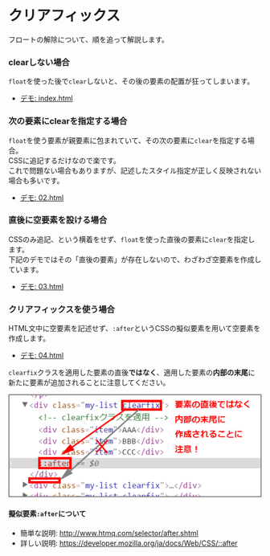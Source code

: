 # クリアフィックス

フロートの解除について、順を追って解説します。

### clearしない場合
`float`を使った後で`clear`しないと、その後の要素の配置が狂ってしまいます。

- <a href="http://sutara79.github.io/demo-clearfix/index.html" target="_blank">デモ: index.html</a>

### 次の要素にclearを指定する場合
`float`を使う要素が親要素に包まれていて、その次の要素に`clear`を指定する場合。  
CSSに追記するだけなので楽です。  
これで問題ない場合もありますが、記述したスタイル指定が正しく反映されない場合も多いです。

- <a href="http://sutara79.github.io/demo-clearfix/02.html" target="_blank">デモ: 02.html</a>

### 直後に空要素を設ける場合
CSSのみ追記、という横着をせず、`float`を使った直後の要素に`clear`を指定します。  
下記のデモではその「直後の要素」が存在しないので、わざわざ空要素を作成しています。

- <a href="http://sutara79.github.io/demo-clearfix/03.html" target="_blank">デモ: 03.html</a>

### クリアフィックスを使う場合
HTML文中に空要素を記述せず、`:after`というCSSの擬似要素を用いて空要素を作成します。

- <a href="http://sutara79.github.io/demo-clearfix/04.html" target="_blank">デモ: 04.html</a>

`clearfix`クラスを適用した要素の直後**ではなく**、適用した要素の**内部の末尾**に新たに要素が追加されることに注意してください。

![](001.png)

#### 擬似要素`:after`について
- 簡単な説明: http://www.htmq.com/selector/after.shtml
- 詳しい説明: https://developer.mozilla.org/ja/docs/Web/CSS/::after
